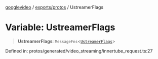 [googlevideo](../../../README.md) / [exports/protos](../README.md) / UstreamerFlags

# Variable: UstreamerFlags

> **UstreamerFlags**: `MessageFns`\<[`UstreamerFlags`](../interfaces/UstreamerFlags.md)\>

Defined in: protos/generated/video\_streaming/innertube\_request.ts:27
